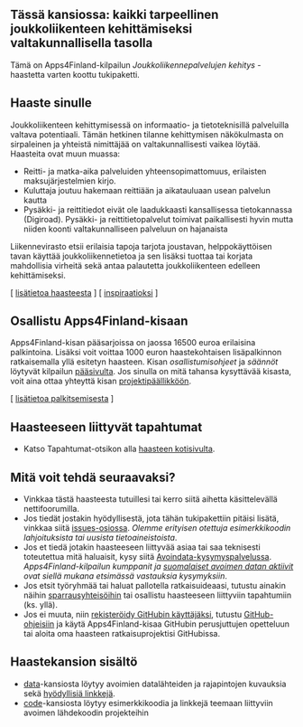 ## Tässä kansiossa: kaikki tarpeellinen joukkoliikenteen kehittämiseksi valtakunnallisella tasolla

Tämä on Apps4Finland-kilpailun _Joukkoliikennepalvelujen kehitys_ -haastetta varten koottu tukipaketti. 


## Haaste sinulle

Joukkoliikenteen kehittymisessä on informaatio- ja tietoteknisillä palveluilla valtava potentiaali. Tämän hetkinen
tilanne kehittymisen näkökulmasta on sirpaleinen ja yhteistä nimittäjää on valtakunnallisesti vaikea löytää. Haasteita
ovat muun muassa:
- Reitti- ja matka-aika palveluiden yhteensopimattomuus, erilaisten maksujärjestelmien kirjo.
- Kuluttaja joutuu hakemaan reittiään ja aikatauluaan usean palvelun kautta
- Pysäkki- ja reittitiedot eivät ole laadukkaasti kansallisessa tietokannassa (Digiroad). Pysäkki- ja
reittitietopalvelut toimivat paikallisesti hyvin mutta niiden koonti valtakunnalliseen palveluun on
hajanaista

Liikennevirasto etsii erilaisia tapoja tarjota joustavan, helppokäyttöisen tavan käyttää joukkoliikennetietoa ja
sen lisäksi tuottaa tai korjata mahdollisia virheitä sekä antaa palautetta joukkoliikenteen edelleen kehittämiseksi.

[ [lisätietoa haasteesta](taustatietoa.md) ] [ [inspiraatioksi](inspiraatioksi.md) ]

## Osallistu Apps4Finland-kisaan

Apps4Finland-kisan pääsarjoissa on jaossa 16500 euroa erilaisina palkintoina.
Lisäksi voit voittaa 1000 euron haastekohtaisen lisäpalkinnon ratkaisemalla yllä esitetyn haasteen.
Kisan _osallistumisohjeet_ ja _säännöt_ löytyvät kilpailun [pääsivulta](http://apps4finland.fi). Jos sinulla on mitä tahansa kysyttävää
kisasta, voit aina ottaa yhteyttä kisan [projektipäällikköön](http://www.apps4finland.fi/yhteystiedot/).

[ [lisätietoa palkitsemisesta](palkitsemisesta.md) ]

## Haasteeseen liittyvät tapahtumat

* Katso Tapahtumat-otsikon alla [haasteen kotisivulta](http://www.apps4finland.fi/haaste/joukkoliikennepalvelujen-kehitys/).


## Mitä voit tehdä seuraavaksi?

- Vinkkaa tästä haasteesta tutuillesi tai kerro siitä aihetta käsittelevällä nettifoorumilla.
- Jos tiedät jostakin hyödyllisestä, jota tähän tukipakettiin pitäisi lisätä, vinkkaa siitä [issues-osiossa](https://github.com/apps4finland/haaste-joukkoliikennepalvelujen-kehitys/issues?state=open). _Olemme erityisen otettuja esimerkkikoodin lahjoituksista tai uusista tietoaineistoista_.
- Jos et tiedä jotakin haasteeseen liittyvää asiaa tai saa teknisesti toteutettua mitä haluaisit, kysy siitä [Avoindata-kysymyspalvelussa](http://avoindata.net/). _Apps4Finland-kilpailun kumppanit ja [suomalaiset avoimen datan aktiivit](https://www.facebook.com/groups/fi.okfn/) ovat siellä mukana etsimässä vastauksia kysymyksiin_.
- Jos etsit työryhmää tai haluat pallotella ratkaisuideaasi, tutustu ainakin näihin [sparrausyhteisöihin](https://github.com/apps4finland/haaste-joukkoliikennepalvelujen-kehitys/blob/master/data/linkkeja.md) tai osallistu haasteeseen liittyviin tapahtumiin (ks. yllä).
- Jos ei muuta, niin [rekisteröidy GitHubin käyttäjäksi](https://github.com/signup), tutustu [GitHub-ohjeisiin](http://sixrevisions.com/resources/git-tutorials-beginners/) ja käytä Apps4Finland-kisaa GitHubin perusjuttujen opetteluun
tai aloita oma haasteen ratkaisuprojektisi GitHubissa.


## Haastekansion sisältö
- [data](https://github.com/apps4finland/haaste-joukkoliikennepalvelujen-kehitys/tree/master/data)-kansiosta löytyy avoimien datalähteiden ja rajapintojen kuvauksia sekä [hyödyllisiä linkkejä](https://github.com/apps4finland/haaste-joukkoliikennepalvelujen-kehitys/blob/master/data/linkkeja.md).
- [code](https://github.com/apps4finland/haaste-joukkoliikennepalvelujen-kehitys/tree/master/code)-kansiosta löytyy esimerkkikoodia ja linkkejä teemaan liittyviin avoimen lähdekoodin projekteihin

